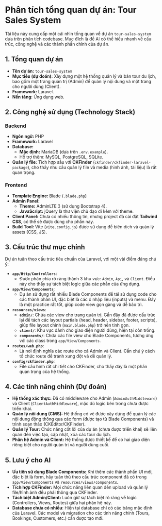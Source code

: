 # Phân tích tổng quan dự án: Tour Sales System

Tài liệu này cung cấp một cái nhìn tổng quan về dự án `tour-sales-system` dựa trên phân tích codebase. Mục đích là để AI có thể hiểu nhanh về cấu trúc, công nghệ và các thành phần chính của dự án.

## 1. Tổng quan dự án

- **Tên dự án:** `tour-sales-system`
- **Mục tiêu (dự đoán):** Xây dựng một hệ thống quản lý và bán tour du lịch, bao gồm một trang quản trị (Admin) để quản lý nội dung và một trang cho người dùng (Client).
- **Framework:** Laravel.
- **Nền tảng:** Ứng dụng web.

## 2. Công nghệ sử dụng (Technology Stack)

### Backend
- **Ngôn ngữ:** PHP
- **Framework:** Laravel
- **Database:**
    - **Mặc định:** MariaDB (dựa trên `.env.example`).
    - Hỗ trợ thêm: MySQL, PostgreSQL, SQLite.
- **Quản lý file:** Tích hợp sâu với **CKFinder** (`ckfinder/ckfinder-laravel-package`), cho thấy nhu cầu quản lý file và media (hình ảnh, tài liệu) là rất quan trọng.

### Frontend
- **Template Engine:** Blade (`.blade.php`)
- **Admin Panel:**
    - **Theme:** AdminLTE 3 (sử dụng Bootstrap 4).
    - **JavaScript:** jQuery là thư viện chủ đạo đi kèm với theme.
- **Client Panel:** Chưa có nhiều thông tin, nhưng project đã cài đặt **Tailwind CSS**, có thể sẽ được dùng cho phần này.
- **Build Tool:** Vite (`vite.config.js`) được sử dụng để biên dịch và quản lý assets (CSS, JS).

## 3. Cấu trúc thư mục chính

Dự án tuân theo cấu trúc tiêu chuẩn của Laravel, với một vài điểm đáng chú ý:

- **`app/Http/Controllers`**:
    - Được phân chia rõ ràng thành 3 khu vực: `Admin`, `Api`, và `Client`. Điều này cho thấy sự tách biệt logic giữa các phần của ứng dụng.
- **`app/View/Components`**:
    - Dự án sử dụng rất nhiều Blade Components để tái sử dụng code cho các thành phần UI, đặc biệt là các ô nhập liệu (inputs) và menu. Đây là một practice rất tốt, giúp code view gọn gàng và dễ bảo trì.
- **`resources/views`**:
    - **`admin/`**: Chứa các view cho trang quản trị. Gần đây đã được cấu trúc lại để tách các layout partials (head, header, sidebar, footer, scripts), giúp file layout chính (`main.blade.php`) trở nên tinh gọn.
    - **`client/`**: Khu vực dành cho giao diện người dùng, hiện tại còn trống.
    - **`components/`**: Chứa các file view cho Blade Components, tương ứng với các class trong `app/View/Components`.
- **`routes/web.php`**:
    - Là nơi định nghĩa các route cho cả Admin và Client. Cần chú ý cách tổ chức route để tránh xung đột và dễ quản lý.
- **`config/ckfinder.php`**:
    - File cấu hình rất chi tiết cho CKFinder, cho thấy đây là một phần quan trọng của hệ thống.

## 4. Các tính năng chính (Dự đoán)

- **Hệ thống xác thực:** Đã có middleware cho Admin (`AdminAuthMiddleware`) và Client (`ClientAuthMiddleware`), mặc dù logic bên trong chưa được triển khai.
- **Quản lý nội dung (CMS):** Hệ thống có vẻ được xây dựng để quản lý các nội dung động thông qua các form (được tạo từ Blade Components) và trình soạn thảo (CKEditor/CKFinder).
- **Quản lý Tour:** Chức năng cốt lõi của dự án (chưa được triển khai) sẽ liên quan đến việc tạo, cập nhật, xóa các tour du lịch.
- **Phân hệ Admin và Client:** Hệ thống được thiết kế để có hai giao diện riêng biệt cho người quản trị và người dùng cuối.

## 5. Lưu ý cho AI

- **Ưu tiên sử dụng Blade Components:** Khi thêm các thành phần UI mới, đặc biệt là form, hãy tuân thủ theo cấu trúc component đã có trong `app/View/Components` và `resources/views/components`.
- **Tích hợp CKFinder:** Mọi chức năng liên quan đến upload và quản lý file/hình ảnh đều phải thông qua CKFinder.
- **Tách biệt Admin/Client:** Luôn giữ sự tách biệt rõ ràng về logic (Controllers, Views, Routes) giữa hai phân hệ này.
- **Database chưa có nhiều:** Hiện tại database chỉ có các bảng mặc định của Laravel. Các model và migration cho các tính năng chính (Tours, Bookings, Customers, etc.) cần được tạo mới.
